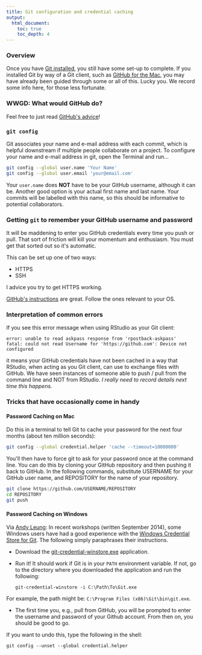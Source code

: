 ```yaml
---
title: Git configuration and credential caching
output:
  html_document:
    toc: true
    toc_depth: 4
---
```


### Overview

Once you have [Git installed](block001_git-install.html), you still have some set-up to complete. If you installed Git by way of a Git client, such as [GitHub for the Mac](https://mac.github.com), you may have already been guided through some or all of this. Lucky you. We record some info here, for those less fortunate.

### WWGD: What would GitHub do?

Feel free to just read [GitHub's advice](https://help.github.com/articles/set-up-git)!

### `git config`

Git associates your name and e-mail address with each commit, which is helpful downstream if multiple people collaborate on a project. To configure your name and e-mail address in git, open the Terminal and run…

```sh
git config --global user.name 'Your Name'
git config --global user.email 'your@email.com'
```

Your `user.name` does __NOT__ have to be your GitHub username, although it can be. Another good option is your actual first name and last name. Your commits will be labelled with this name, so this should be informative to potential collaborators.

### Getting `git` to remember your GitHub username and password

It will be maddening to enter you GitHub credentials every time you push or pull. That sort of friction will kill your momentum and enthusiasm. You must get that sorted out so it's automatic.

This can be set up one of two ways:

  * HTTPS
  * SSH
  
I advice you try to get HTTPS working.

[GitHub's instructions](https://help.github.com/articles/set-up-git#next-steps-authenticating-with-github-from-git) are great. Follow the ones relevant to your OS.

### Interpretation of common errors

If you see this error message when using RStudio as your Git client:

```
error: unable to read askpass response from 'rpostback-askpass'
fatal: could not read Username for 'https://github.com': Device not configured
```

it means your GitHub credentials have not been cached in a way that RStudio, when acting as you Git client, can use to exchange files with GitHub. We have seen instances of someone able to push / pull from the command line and NOT from RStudio. *I really need to record details next time this happens.*

### Tricks that have occasionally come in handy

#### Password Caching on Mac

Do this in a terminal to tell Git to cache your password for the next four months (about ten million seconds):

```sh
git config --global credential.helper 'cache --timeout=10000000'
```

You'll then have to force git to ask for your password once at the command line. You can do this by cloning your GitHub repository and then pushing it back to GitHub. In the following commands, substitute USERNAME for your GitHub user name, and REPOSITORY for the name of your repository.

```sh
git clone https://github.com/USERNAME/REPOSITORY
cd REPOSITORY
git push
```

#### Password Caching on Windows

Via [Andy Leung](http://learn.stat.ubc.ca/~andy.leung/): In recent workshops (written September 2014), some Windows users have had a good experience with the [Windows Credential Store for Git](http://gitcredentialstore.codeplex.com/). The following simply paraphrases their instructions.

  * Download the [git-credential-winstore.exe](http://gitcredentialstore.codeplex.com/releases/view/103679) application.

  * Run it! It should work if Git is in your `PATH` environment variable. If not, go to the directory where you downloaded the application and run the following:
  
    ```
    git-credential-winstore -i C:\Path\To\Git.exe
    ```
For example, the path might be: `C:\Program Files (x86)\Git\bin\git.exe`.

  * The first time you, e.g., pull from GitHub, you will be prompted to enter the username and password of your Github account. From then on, you should be good to go.

If you want to undo this, type the following in the shell:

```
git config --unset --global credential.helper
```

